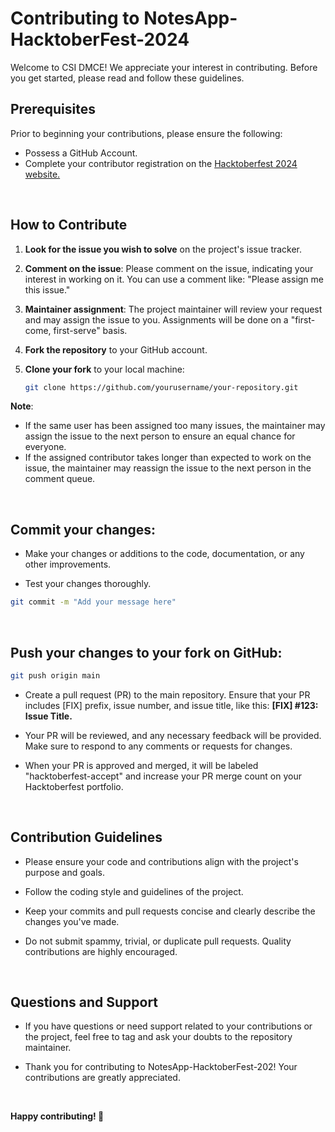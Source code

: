 # Contributing to NotesApp-HacktoberFest-2024

Welcome to CSI DMCE! We appreciate your interest in contributing. Before you get started, please read and follow these guidelines.



## Prerequisites

Prior to beginning your contributions, please ensure the following:

- Possess a GitHub Account.
- Complete your contributor registration on the [Hacktoberfest 2024 website.](https://hacktoberfest.com/)

<br/>

## How to Contribute

1. **Look for the issue you wish to solve** on the project's issue tracker.

2. **Comment on the issue**: Please comment on the issue, indicating your interest in working on it. You can use a comment like: "Please assign me this issue."

3. **Maintainer assignment**: The project maintainer will review your request and may assign the issue to you. Assignments will be done on a "first-come, first-serve" basis.

4. **Fork the repository** to your GitHub account.

5. **Clone your fork** to your local machine:

   ```bash
   git clone https://github.com/yourusername/your-repository.git
   ```
 **Note**:
   - If the same user has been assigned too many issues, the maintainer may assign the issue to the next person to ensure an equal chance for everyone.
   - If the assigned contributor takes longer than expected to work on the issue, the maintainer may reassign the issue to the next person in the comment queue.

<br/>

## Commit your changes:
- Make your changes or additions to the code, documentation, or any other improvements.

- Test your changes thoroughly.

```bash
git commit -m "Add your message here"
```

<br/>

## Push your changes to your fork on GitHub:

```bash
git push origin main
```
- Create a pull request (PR) to the main repository. Ensure that your PR includes [FIX] prefix, issue number, and issue title, like this: <b>[FIX] #123: Issue Title.</b>

- Your PR will be reviewed, and any necessary feedback will be provided. Make sure to respond to any comments or requests for changes.

- When your PR is approved and merged, it will be labeled "hacktoberfest-accept" and increase your PR merge count on your Hacktoberfest portfolio.

<br/>

## Contribution Guidelines
- Please ensure your code and contributions align with the project's purpose and goals.

- Follow the coding style and guidelines of the project.

- Keep your commits and pull requests concise and clearly describe the changes you've made.

- Do not submit spammy, trivial, or duplicate pull requests. Quality contributions are highly encouraged.

<br/>

## Questions and Support
- If you have questions or need support related to your contributions or the project, feel free to tag and ask your doubts to the repository maintainer.

- Thank you for contributing to NotesApp-HacktoberFest-202! Your contributions are greatly appreciated.

<br/>

<b> Happy contributing! 🚀 </b>
